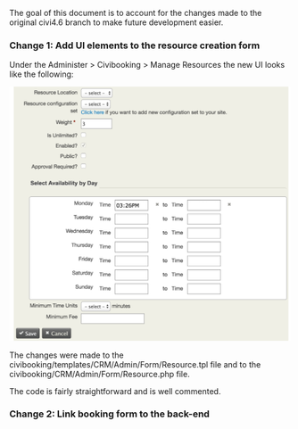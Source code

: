 The goal of this document is to account for the changes made to the original civi4.6 branch to make future development easier.

### Change 1: Add UI elements to the resource creation form

Under the Administer > Civibooking > Manage Resources the new UI looks like the following:

![alt text](changelogimage.png "New Resource Creation UI")

The changes were made to the civibooking/templates/CRM/Admin/Form/Resource.tpl file and to the civibooking/CRM/Admin/Form/Resource.php file.

The code is fairly straightforward and is well commented.

### Change 2: Link booking form to the back-end

